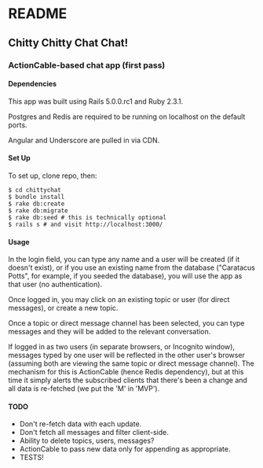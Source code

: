 # README

## Chitty Chitty Chat Chat!

### ActionCable-based chat app (first pass)

#### Dependencies

This app was built using Rails 5.0.0.rc1 and Ruby 2.3.1.

Postgres and Redis are required to be running on localhost on the default ports.

Angular and Underscore are pulled in via CDN.

#### Set Up

To set up, clone repo, then:

```
$ cd chittychat
$ bundle install
$ rake db:create
$ rake db:migrate
$ rake db:seed # this is technically optional
$ rails s # and visit http://localhost:3000/
```

#### Usage

In the login field, you can type any name and a user will be created (if it doesn't exist), or if you use an existing name from the database ("Caratacus Potts", for example, if you seeded the database), you will use the app as that user (no authentication).

Once logged in, you may click on an existing topic or user (for direct messages), or create a new topic.

Once a topic or direct message channel has been selected, you can type messages and they will be added to the relevant conversation.

If logged in as two users (in separate browsers, or Incognito window), messages typed by one user will be reflected in the other user's browser (assuming both are viewing the same topic or direct message channel). The mechanism for this is ActionCable (hence Redis dependency), but at this time it simply alerts the subscribed clients that there's been a change and all data is re-fetched (we put the 'M' in 'MVP').

#### TODO

* Don't re-fetch data with each update.
* Don't fetch all messages and filter client-side.
* Ability to delete topics, users, messages?
* ActionCable to pass new data only for appending as appropriate.
* TESTS!
